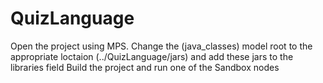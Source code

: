 # QuizLanguage
Open the project using MPS.
Change the (java_classes) model root to the appropriate loctaion (../QuizLanguage/jars) and add these jars to the libraries field
Build the project and run one of the Sandbox nodes
